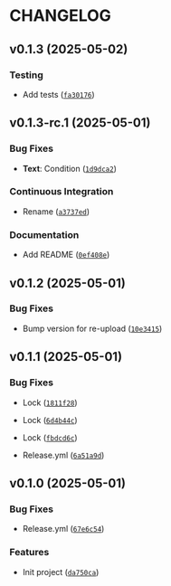 # CHANGELOG


## v0.1.3 (2025-05-02)

### Testing

- Add tests
  ([`fa30176`](https://github.com/m-xim/textcompose/commit/fa301760d5734d249c5c7c59a7f9f954de6bf0c4))


## v0.1.3-rc.1 (2025-05-01)

### Bug Fixes

- **Text**: Condition
  ([`1d9dca2`](https://github.com/m-xim/textcompose/commit/1d9dca26f2c2f6c41416c9009a29e3c002feef50))

### Continuous Integration

- Rename
  ([`a3737ed`](https://github.com/m-xim/textcompose/commit/a3737ed9b72de9d9d245bb2398616f9b0822254b))

### Documentation

- Add README
  ([`0ef408e`](https://github.com/m-xim/textcompose/commit/0ef408e808bbde043c5ef12c3928e006b0631183))


## v0.1.2 (2025-05-01)

### Bug Fixes

- Bump version for re-upload
  ([`10e3415`](https://github.com/m-xim/textcompose/commit/10e34150ca94eec75af46fe3bbda121a4b97b802))


## v0.1.1 (2025-05-01)

### Bug Fixes

- Lock
  ([`1811f28`](https://github.com/m-xim/textcompose/commit/1811f28b954106735e1e28d513378a426fb11c15))

- Lock
  ([`6d4b44c`](https://github.com/m-xim/textcompose/commit/6d4b44c8719a45f52834391777d5b98af452a36f))

- Lock
  ([`fbdcd6c`](https://github.com/m-xim/textcompose/commit/fbdcd6caf211c7a6a33ac6acc4a08a2e8bcdeb8f))

- Release.yml
  ([`6a51a9d`](https://github.com/m-xim/textcompose/commit/6a51a9d68cf05e38576de6c29b3244a33fe21a9d))


## v0.1.0 (2025-05-01)

### Bug Fixes

- Release.yml
  ([`67e6c54`](https://github.com/m-xim/textcompose/commit/67e6c54ca966465eae6614b3f8af2bdd62f4c877))

### Features

- Init project
  ([`da750ca`](https://github.com/m-xim/textcompose/commit/da750ca2c3470d1a4a337af533f68221f3cf4807))

